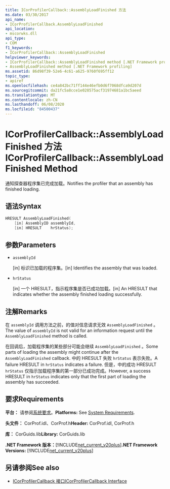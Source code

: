 ```yaml
---
title: ICorProfilerCallback::AssemblyLoadFinished 方法
ms.date: 03/30/2017
api_name:
- ICorProfilerCallback.AssemblyLoadFinished
api_location:
- mscorwks.dll
api_type:
- COM
f1_keywords:
- ICorProfilerCallback::AssemblyLoadFinished
helpviewer_keywords:
- ICorProfilerCallback::AssemblyLoadFinished method [.NET Framework profiling]
- AssemblyLoadFinished method [.NET Framework profiling]
ms.assetid: 86d98f39-52e6-4c61-a625-9760f695ff12
topic_type:
- apiref
ms.openlocfilehash: ce4a842bc71ff144e46efb0d6f7068dfca9d207d
ms.sourcegitcommit: da21fc5a8cce1e028575acf31974681a1bc5aeed
ms.translationtype: MT
ms.contentlocale: zh-CN
ms.lasthandoff: 06/08/2020
ms.locfileid: "84500437"
---
```

# <a name="icorprofilercallbackassemblyloadfinished-method"></a><span data-ttu-id="a3d3a-102">ICorProfilerCallback::AssemblyLoadFinished 方法</span><span class="sxs-lookup"><span data-stu-id="a3d3a-102">ICorProfilerCallback::AssemblyLoadFinished Method</span></span>
<span data-ttu-id="a3d3a-103">通知探查器程序集已完成加载。</span><span class="sxs-lookup"><span data-stu-id="a3d3a-103">Notifies the profiler that an assembly has finished loading.</span></span>  
  
## <a name="syntax"></a><span data-ttu-id="a3d3a-104">语法</span><span class="sxs-lookup"><span data-stu-id="a3d3a-104">Syntax</span></span>  
  
```cpp  
HRESULT AssemblyLoadFinished(  
    [in] AssemblyID assemblyId,  
    [in] HRESULT    hrStatus);  
```  
  
## <a name="parameters"></a><span data-ttu-id="a3d3a-105">参数</span><span class="sxs-lookup"><span data-stu-id="a3d3a-105">Parameters</span></span>

- `assemblyId`

  <span data-ttu-id="a3d3a-106">\[in] 标识已加载的程序集。</span><span class="sxs-lookup"><span data-stu-id="a3d3a-106">\[in] Identifies the assembly that was loaded.</span></span>

- `hrStatus`

  <span data-ttu-id="a3d3a-107">\[in] 一个 HRESULT，指示程序集是否已成功加载。</span><span class="sxs-lookup"><span data-stu-id="a3d3a-107">\[in] An HRESULT that indicates whether the assembly finished loading successfully.</span></span>

## <a name="remarks"></a><span data-ttu-id="a3d3a-108">注解</span><span class="sxs-lookup"><span data-stu-id="a3d3a-108">Remarks</span></span>  
 <span data-ttu-id="a3d3a-109">在 `assemblyId` 调用方法之前，的值对信息请求无效 `AssemblyLoadFinished` 。</span><span class="sxs-lookup"><span data-stu-id="a3d3a-109">The value of `assemblyId` is not valid for an information request until the `AssemblyLoadFinished` method is called.</span></span>  
  
 <span data-ttu-id="a3d3a-110">在回调后，加载程序集的某些部分可能会继续 `AssemblyLoadFinished` 。</span><span class="sxs-lookup"><span data-stu-id="a3d3a-110">Some parts of loading the assembly might continue after the `AssemblyLoadFinished` callback.</span></span> <span data-ttu-id="a3d3a-111">中的 HRESULT 失败 `hrStatus` 表示失败。</span><span class="sxs-lookup"><span data-stu-id="a3d3a-111">A failure HRESULT in `hrStatus` indicates a failure.</span></span> <span data-ttu-id="a3d3a-112">但是，中的成功 HRESULT `hrStatus` 仅指示加载程序集的第一部分已成功完成。</span><span class="sxs-lookup"><span data-stu-id="a3d3a-112">However, a success HRESULT in `hrStatus` indicates only that the first part of loading the assembly has succeeded.</span></span>  
  
## <a name="requirements"></a><span data-ttu-id="a3d3a-113">要求</span><span class="sxs-lookup"><span data-stu-id="a3d3a-113">Requirements</span></span>  
 <span data-ttu-id="a3d3a-114">**平台：** 请参阅[系统要求](../../get-started/system-requirements.md)。</span><span class="sxs-lookup"><span data-stu-id="a3d3a-114">**Platforms:** See [System Requirements](../../get-started/system-requirements.md).</span></span>  
  
 <span data-ttu-id="a3d3a-115">**头文件：** CorProf.idl、CorProf.h</span><span class="sxs-lookup"><span data-stu-id="a3d3a-115">**Header:** CorProf.idl, CorProf.h</span></span>  
  
 <span data-ttu-id="a3d3a-116">**库：** CorGuids.lib</span><span class="sxs-lookup"><span data-stu-id="a3d3a-116">**Library:** CorGuids.lib</span></span>  
  
 <span data-ttu-id="a3d3a-117">**.NET Framework 版本：**[!INCLUDE[net_current_v20plus](../../../../includes/net-current-v20plus-md.md)]</span><span class="sxs-lookup"><span data-stu-id="a3d3a-117">**.NET Framework Versions:** [!INCLUDE[net_current_v20plus](../../../../includes/net-current-v20plus-md.md)]</span></span>  
  
## <a name="see-also"></a><span data-ttu-id="a3d3a-118">另请参阅</span><span class="sxs-lookup"><span data-stu-id="a3d3a-118">See also</span></span>

- [<span data-ttu-id="a3d3a-119">ICorProfilerCallback 接口</span><span class="sxs-lookup"><span data-stu-id="a3d3a-119">ICorProfilerCallback Interface</span></span>](icorprofilercallback-interface.md)
